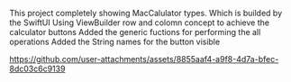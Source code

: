 This project completely showing MacCalulator types. Which is builded by the SwiftUI
Using ViewBuilder row and colomn concept to achieve the calculator buttons
Added the generic fuctions for performing the all operations
Added the String names for the button visible 



https://github.com/user-attachments/assets/8855aaf4-a9f8-4d7a-bfec-8dc03c6c9139

